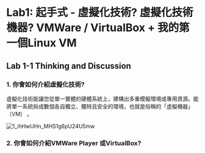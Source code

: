 # Lab1: 起手式 - 虛擬化技術? 虛擬化技術機器? VMWare / VirtualBox + 我的第一個Linux VM 

## Lab 1-1 Thinking and Discussion
### 1. 你會如何介紹虛擬化技術?
虛擬化技術能讓您從單一實體的硬體系統上，建構出多重模擬環境或專用資源。能將單一系統拆成數個各自獨立、獨特且安全的環境，也就是俗稱的「虛擬機器」（VM） 。

![1_ihHwUHn_MHS1g6pU24U5mw](https://user-images.githubusercontent.com/100060507/221393669-a42bbeaf-0dfd-4768-a9eb-dae0a3946919.png)

### 2. 你會如何介紹VMWare Player 或VirtualBox?
